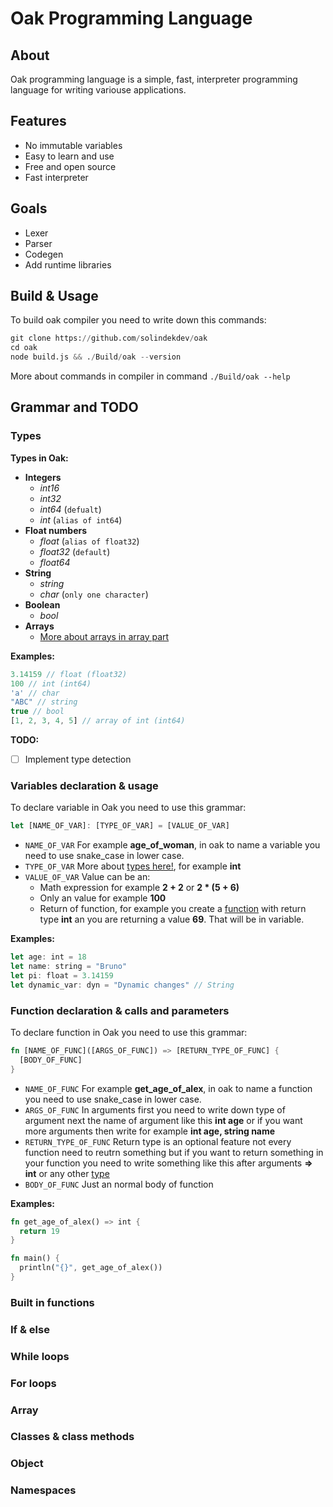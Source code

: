 # Oak Programming Language
## About
Oak programming language is a simple, fast, interpreter programming language for writing variouse applications.
## Features
- No immutable variables
- Easy to learn and use
- Free and open source
- Fast interpreter
## Goals
- Lexer
- Parser
- Codegen
- Add runtime libraries 
## Build & Usage
To build oak compiler you need to write down this commands:
```py
git clone https://github.com/solindekdev/oak
cd oak
node build.js && ./Build/oak --version
```
More about commands in compiler in command `./Build/oak --help`
## Grammar and TODO
### Types
**Types in Oak:**
- **Integers**
  - *int16*
  - *int32*
  - *int64* (`defualt`)
  - *int* (`alias of int64`)
- **Float numbers**
  - *float* (`alias of float32`)
  - *float32* (`default`)
  - *float64*
- **String**
  - *string*
  - *char* (`only one character`)
- **Boolean**
  - *bool*
- **Arrays**
  - [More about arrays in array part](#array)

**Examples:**
```javascript
3.14159 // float (float32)
100 // int (int64)
'a' // char
"ABC" // string
true // bool
[1, 2, 3, 4, 5] // array of int (int64)
```
**TODO:**
- [ ] Implement type detection

### Variables declaration & usage
To declare variable in Oak you need to use this grammar:
```javascript
let [NAME_OF_VAR]: [TYPE_OF_VAR] = [VALUE_OF_VAR]
```
- `NAME_OF_VAR` For example **age_of_woman**, in oak to name a variable you need to use snake_case in lower case.
- `TYPE_OF_VAR` More about [types here!](#types), for example **int**
- `VALUE_OF_VAR` Value can be an:
  - Math expression for example **2 + 2** or **2 * (5 + 6)**
  - Only an value for example **100**
  - Return of function, for example you create a [function](#function-calls--parameters) with return type **int** an you are returning a value **69**. That will be in variable.

**Examples:**
```javascript
let age: int = 18
let name: string = "Bruno" 
let pi: float = 3.14159
let dynamic_var: dyn = "Dynamic changes" // String
```
### Function declaration & calls and parameters
To declare function in Oak you need to use this grammar:
```rs 
fn [NAME_OF_FUNC]([ARGS_OF_FUNC]) => [RETURN_TYPE_OF_FUNC] {
  [BODY_OF_FUNC]
}
```
- `NAME_OF_FUNC` For example **get_age_of_alex**, in oak to name a function you need to use snake_case in lower case.
- `ARGS_OF_FUNC` In arguments first you need to write down type of argument next the name of argument like this **int age** or if you want more arguments then write for example **int age, string name**
- `RETURN_TYPE_OF_FUNC` Return type is an optional feature not every function need to reutrn something but if you want to return something in your function you need to write something like this after arguments **=> int** or any other [type](#types)
- `BODY_OF_FUNC` Just an normal body of function

**Examples:**
```rs
fn get_age_of_alex() => int {
  return 19
}

fn main() {
  println("{}", get_age_of_alex())
}
```
### Built in functions
### If & else 
### While loops
### For loops
### Array
### Classes & class methods
### Object
### Namespaces
